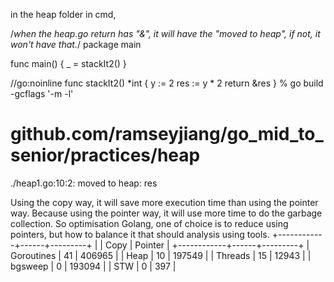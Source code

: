 in the heap folder in cmd,

/*when the heap.go return has "&", it will have the "moved to heap", if not, it won't have that.*/ package main

func main() {
_ = stackIt2()
}

//go:noinline func stackIt2() *int { y := 2 res := y * 2 return &res } % go build -gcflags '-m -l'

# github.com/ramseyjiang/go_mid_to_senior/practices/heap

./heap1.go:10:2: moved to heap: res

Using the copy way, it will save more execution time than using the pointer way. Because using the pointer way, it will
use more time to do the garbage collection. So optimisation Golang, one of choice is to reduce using pointers, but how
to balance it that should analysis using tools. +------------+------+---------+ | | Copy | Pointer |
+------------+------+---------+ | Goroutines | 41 | 406965 | | Heap | 10 | 197549 | | Threads | 15 | 12943 | | bgsweep |
0 | 193094 | | STW | 0 | 397 |